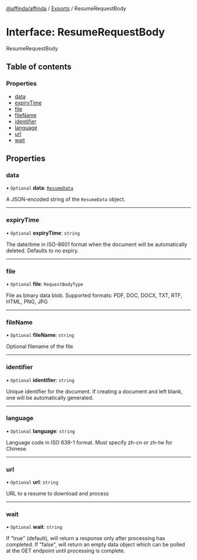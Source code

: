 [@affinda/affinda](../README.md) / [Exports](../modules.md) / ResumeRequestBody

# Interface: ResumeRequestBody

ResumeRequestBody

## Table of contents

### Properties

- [data](ResumeRequestBody.md#data)
- [expiryTime](ResumeRequestBody.md#expirytime)
- [file](ResumeRequestBody.md#file)
- [fileName](ResumeRequestBody.md#filename)
- [identifier](ResumeRequestBody.md#identifier)
- [language](ResumeRequestBody.md#language)
- [url](ResumeRequestBody.md#url)
- [wait](ResumeRequestBody.md#wait)

## Properties

### data

• `Optional` **data**: [`ResumeData`](ResumeData.md)

A JSON-encoded string of the `ResumeData` object.

___

### expiryTime

• `Optional` **expiryTime**: `string`

The date/time in ISO-8601 format when the document will be automatically deleted.  Defaults to no expiry.

___

### file

• `Optional` **file**: `RequestBodyType`

File as binary data blob. Supported formats: PDF, DOC, DOCX, TXT, RTF, HTML, PNG, JPG

___

### fileName

• `Optional` **fileName**: `string`

Optional filename of the file

___

### identifier

• `Optional` **identifier**: `string`

Unique identifier for the document. If creating a document and left blank, one will be automatically generated.

___

### language

• `Optional` **language**: `string`

Language code in ISO 639-1 format. Must specify zh-cn or zh-tw for Chinese.

___

### url

• `Optional` **url**: `string`

URL to a resume to download and process

___

### wait

• `Optional` **wait**: `string`

If "true" (default), will return a response only after processing has completed. If "false", will return an empty data object which can be polled at the GET endpoint until processing is complete.
